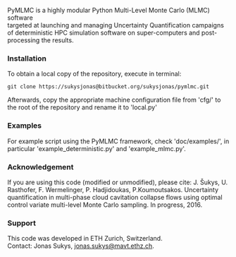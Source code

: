 PyMLMC is a highly modular Python Multi-Level Monte Carlo (MLMC) software  
targeted at launching and managing Uncertainty Quantification campaigns  
of deterministic HPC simulation software on super-computers and post-processing the results.

### Installation ###

To obtain a local copy of the repository, execute in terminal:
```
git clone https://sukysjonas@bitbucket.org/sukysjonas/pymlmc.git
```

Afterwards, copy the appropriate machine configuration file from 'cfg/' to the root of the repository and rename it to 'local.py'

### Examples ###

For example script using the PyMLMC framework, check 'doc/examples/', in particular 'example_deterministic.py' and 'example_mlmc.py'.

### Acknowledgement ###

If you are using this code (modified or unmodified), please cite:
J. Šukys, U. Rasthofer, F. Wermelinger, P. Hadjidoukas, P.Koumoutsakos.
Uncertainty quantification in multi-phase cloud cavitation collapse flows using optimal control variate multi-level Monte Carlo sampling.
In progress, 2016.

### Support ###

This code was developed in ETH Zurich, Switzerland.  
Contact: Jonas Sukys, jonas.sukys@mavt.ethz.ch.